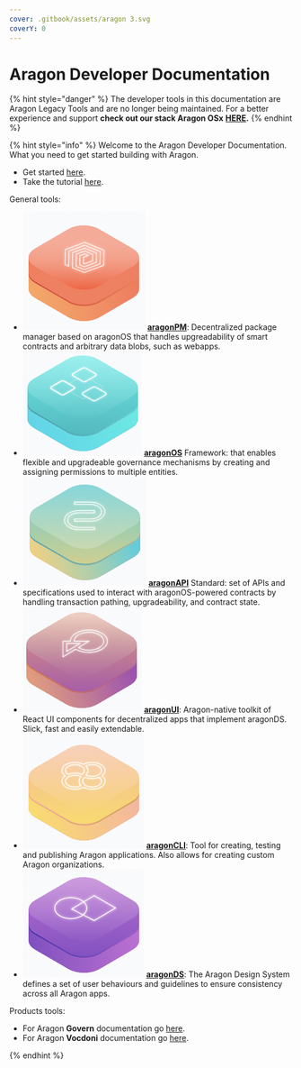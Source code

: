 ```yaml
---
cover: .gitbook/assets/aragon 3.svg
coverY: 0
---
```


# Aragon Developer Documentation

{% hint style="danger" %}
The developer tools in this documentation are Aragon Legacy Tools and are no longer being maintained. For a better experience and support **check out our stack Aragon OSx** [**HERE**](https://aragon.org/)**.**
{% endhint %}





{% hint style="info" %}
Welcome to the Aragon Developer Documentation. What you need to get started building with Aragon.

* Get started [here](developers/tools/the-basics/getting-started.md).
* Take the tutorial [here](developers/tools/guides/custom-deploy.md).

General tools:

* <img src=".gitbook/assets/Schermata 2022-07-22 alle 16.08.59.png" alt="" data-size="line"> [**aragonPM**](developers/tools/aragonpm/): Decentralized package manager based on aragonOS that handles upgreadability of smart contracts and arbitrary data blobs, such as webapps.
* <img src=".gitbook/assets/Schermata 2022-07-22 alle 16.13.07.png" alt="" data-size="line"> [**aragonOS**](developers/tools/aragonos/) Framework: that enables flexible and upgradeable governance mechanisms by creating and assigning permissions to multiple entities.
* <img src=".gitbook/assets/Schermata 2022-07-22 alle 16.15.29.png" alt="" data-size="line"> [**aragonAPI**](developers/tools/aragonapi/) Standard: set of APIs and specifications used to interact with aragonOS-powered contracts by handling transaction pathing, upgradeability, and contract state.
* <img src=".gitbook/assets/Schermata 2022-07-22 alle 16.17.24.png" alt="" data-size="line"> [**aragonUI**](developers/tools/aragonui/): Aragon-native toolkit of React UI components for decentralized apps that implement aragonDS. Slick, fast and easily extendable.
* <img src=".gitbook/assets/Schermata 2022-07-22 alle 16.19.33.png" alt="" data-size="line"> [**aragonCLI**](developers/tools/aragoncli/): Tool for creating, testing and publishing Aragon applications. Also allows for creating custom Aragon organizations.
* <img src=".gitbook/assets/Schermata 2022-07-22 alle 16.20.47.png" alt="" data-size="line"> [**aragonDS**](developers/tools/aragonds/): The Aragon Design System defines a set of user behaviours and guidelines to ensure consistency across all Aragon apps.

Products tools:&#x20;

* For Aragon **Govern** documentation go [here](developers/products/aragon-govern/).
* For Aragon **Vocdoni** documentation go [here](developers/products/aragon-vocdoni.md).


{% endhint %}

